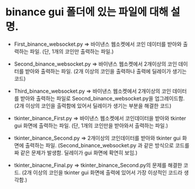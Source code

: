 # binance gui 폴더에 있는 파일에 대해 설명.

- First_binance_websocket.py => 바이낸스 웹소켓에서 코인 데이터를 받아와 출력하는 파일. (단, 1개의 코인만 출력하는 파일.)
- Second_binance_websocket.py => 바이낸스 웹소켓에서 2개이상의 코인 데이터를 받아와 출력하는 파일. (2개 이상의 코인을 출력하나 출력에 딜레이가 생기는 코드)
- Third_binance_websocket.py => 바이낸스 웹소켓에서 2개이상의 코인 데이터를 받아와 출력하는 파일로 Seocnd_binance_websocket.py을 업그레이드함. (2개 이상의 코인을 출력함에 있어서 딜레이가 생기는 부분을 해결한 코드)

- tkinter_binance_First.py => 바이낸스 웹소켓에서 코인데이터을 받아와 tkinter gui 화면에 출력하는 파일. (단, 1개의 코인만을 받아와서 출력하는 파일.)
- tkinter_binance_Second.py => 2개이상의 코인데이터를 받아와 tkinter gui 화면에 출력하는 파일. (Second_binance_websocket.py 과 같은 방식으로 코드를 짜 같은 문제가 발생함. 딜레이가 gui 화면에 확연히 보임.)
- tkinter_binacne_Final.py => tkinter_binance_Second.py의 문제를 해결한 코드. (2개 이상의 코인을 tkinter gui 화면에 출력에 있어서 가장 이상적인 코드라 생각함.)